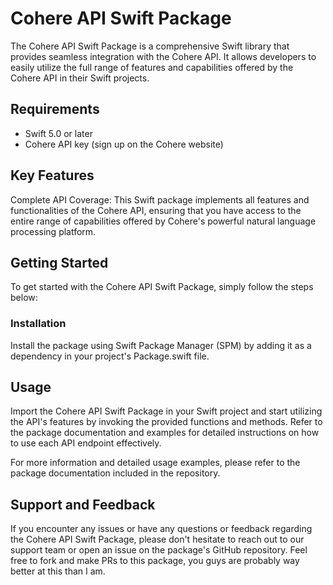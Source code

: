 # Cohere API Swift Package
The Cohere API Swift Package is a comprehensive Swift library that provides seamless integration with the Cohere API. It allows developers to easily utilize the full range of features and capabilities offered by the Cohere API in their Swift projects.

## Requirements
* Swift 5.0 or later
* Cohere API key (sign up on the Cohere website)

## Key Features
Complete API Coverage: This Swift package implements all features and functionalities of the Cohere API, ensuring that you have access to the entire range of capabilities offered by Cohere's powerful natural language processing platform.

## Getting Started
To get started with the Cohere API Swift Package, simply follow the steps below:

### Installation
Install the package using Swift Package Manager (SPM) by adding it as a dependency in your project's Package.swift file.

## Usage 
Import the Cohere API Swift Package in your Swift project and start utilizing the API's features by invoking the provided functions and methods. Refer to the package documentation and examples for detailed instructions on how to use each API endpoint effectively.

For more information and detailed usage examples, please refer to the package documentation included in the repository.

## Support and Feedback
If you encounter any issues or have any questions or feedback regarding the Cohere API Swift Package, please don't hesitate to reach out to our support team or open an issue on the package's GitHub repository. Feel free to fork and make PRs to this package, you guys are probably way better at this than I am.

